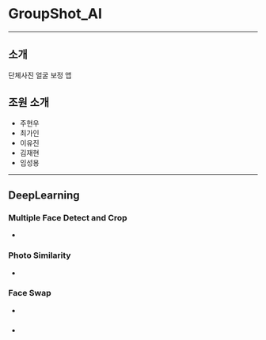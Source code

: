 # GroupShot_AI
---
## 소개
단체사진 얼굴 보정 앱

## 조원 소개
- 주현우
- 최가인
- 이유진
- 김재현
- 임성용
---
## DeepLearning
### Multiple Face Detect and Crop
-
### Photo Similarity
-
### Face Swap
-
### 
-
